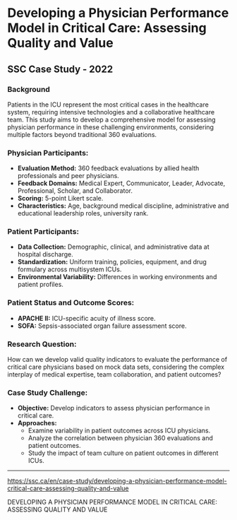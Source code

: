 # Developing a Physician Performance Model in Critical Care: Assessing Quality and Value

## SSC Case Study - 2022

### Background
Patients in the ICU represent the most critical cases in the healthcare system, requiring intensive technologies and a collaborative healthcare team. This study aims to develop a comprehensive model for assessing physician performance in these challenging environments, considering multiple factors beyond traditional 360 evaluations.

### Physician Participants:
- **Evaluation Method:** 360 feedback evaluations by allied health professionals and peer physicians.
- **Feedback Domains:** Medical Expert, Communicator, Leader, Advocate, Professional, Scholar, and Collaborator.
- **Scoring:** 5-point Likert scale.
- **Characteristics:** Age, background medical discipline, administrative and educational leadership roles, university rank.

### Patient Participants:
- **Data Collection:** Demographic, clinical, and administrative data at hospital discharge.
- **Standardization:** Uniform training, policies, equipment, and drug formulary across multisystem ICUs.
- **Environmental Variability:** Differences in working environments and patient profiles.

### Patient Status and Outcome Scores:
- **APACHE II:** ICU-specific acuity of illness score.
- **SOFA:** Sepsis-associated organ failure assessment score.

### Research Question:
How can we develop valid quality indicators to evaluate the performance of critical care physicians based on mock data sets, considering the complex interplay of medical expertise, team collaboration, and patient outcomes?

### Case Study Challenge:
- **Objective:** Develop indicators to assess physician performance in critical care.
- **Approaches:**
  - Examine variability in patient outcomes across ICU physicians.
  - Analyze the correlation between physician 360 evaluations and patient outcomes.
  - Study the impact of team culture on patient outcomes in different ICUs.
  
---

https://ssc.ca/en/case-study/developing-a-physician-performance-model-critical-care-assessing-quality-and-value

DEVELOPING A PHYSICIAN PERFORMANCE MODEL IN CRITICAL CARE: ASSESSING QUALITY AND VALUE



